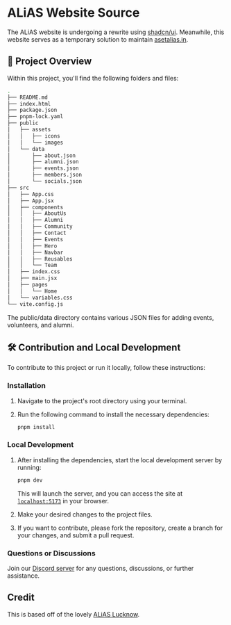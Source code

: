 # ALiAS Website Source

The ALiAS website is undergoing a rewrite using [shadcn/ui](https://ui.shadcn.com/). Meanwhile, this website serves as a temporary solution to maintain [asetalias.in](https://asetalias.in).

## 🚀 Project Overview

Within this project, you'll find the following folders and files:

```bash
.
├── README.md
├── index.html
├── package.json
├── pnpm-lock.yaml
├── public
│   ├── assets
│   │   ├── icons
│   │   └── images
│   └── data
│       ├── about.json
│       ├── alumni.json
│       ├── events.json
│       ├── members.json
│       └── socials.json
├── src
│   ├── App.css
│   ├── App.jsx
│   ├── components
│   │   ├── AboutUs
│   │   ├── Alumni
│   │   ├── Community
│   │   ├── Contact
│   │   ├── Events
│   │   ├── Hero
│   │   ├── Navbar
│   │   ├── Reusables
│   │   └── Team
│   ├── index.css
│   ├── main.jsx
│   ├── pages
│   │   └── Home
│   └── variables.css
└── vite.config.js
```

The public/data directory contains various JSON files for adding events, volunteers, and alumni.

## 🛠️ Contribution and Local Development

To contribute to this project or run it locally, follow these instructions:

### Installation

1. Navigate to the project's root directory using your terminal.

2. Run the following command to install the necessary dependencies:

   ```bash
   pnpm install
   ```

### Local Development

1. After installing the dependencies, start the local development server by running:

   ```bash
   pnpm dev
   ```

   This will launch the server, and you can access the site at [`localhost:5173`](https://localhost:5173) in your browser.

2. Make your desired changes to the project files.

3. If you want to contribute, please fork the repository, create a branch for your changes, and submit a pull request.

### Questions or Discussions

Join our [Discord server](https://discord.gg/bx9EWcAAVj) for any questions, discussions, or further assistance.

## Credit

This is based off of the lovely [ALiAS Lucknow](https://lucknow.asetalias.in/).
